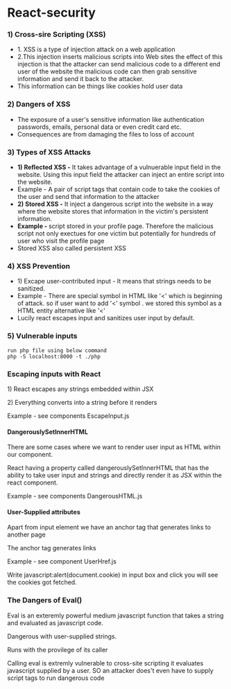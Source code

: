 # React-security

### 1) Cross-sire Scripting (XSS)
<ul>
<li>1. XSS is a type of injection attack on a web application</li>
<li>2.This injection inserts malicious scripts into Web sites the effect of this injection is that the attacker can send malicious code to a different end user of the website the malicious code can then grab sensitive information and send it back to the attacker.</li>
<li>This information can be things like cookies hold user data</li>
</ul>

### 2) Dangers of XSS
<ul>
<li>The exposure of a user's sensitive information like authentication passwords, emails, personal data or even credit card etc.</li>
<li>Consequences are from damaging the files to loss of account</li>
</ul>

### 3) Types of XSS Attacks
<ul>
<li><b>1) Reflected XSS -</b> It takes advantage of a vulnuerable input field in the website. Using this input field the attacker can inject an entire script into the website.</li>
<li>Example - A pair of script tags that contain code to take the cookies of the user and send that information to the attacker</li>
<li><b>2) Stored XSS -</b> It inject a dangerous script into the website in a way where the website stores that information in the victim's persistent information. </li>
<li><b>Example - </b> script stored in your profile page. Therefore the malicious script not only exectues for one victim but potentially for hundreds of user who visit the profile page</li>
<li>Stored XSS also called persistent XSS</li>
</ul>

### 4) XSS Prevention
<ul>
<li>1) Excape user-contributed input - It means that strings needs to be sanitized. </li>
<li>Example - There are special symbol in HTML like '<' which is beginning of attack. so if user want to add '<' symbol . we stored this symbol as a HTML entity alternative like '&lt;'</li>
<li>Lucily react escapes input and sanitizes user input by default.</li>
</ul>

### 5) Vulnerable inputs
    run php file using below command
    php -S localhost:8000 -t ./php

### Escaping inputs with React
<p>1) React escapes any strings embedded within JSX</p>
<p>2) Everything converts into a string before it renders</p>   
Example - see components EscapeInput.js 

#### DangerouslySetInnerHTML

<p>There are some cases where we want to render user input as HTML within our component.</p>
<p>React having a property called dangerouslySetInnerHTML that has the ability to take user input and strings and directly render it as JSX within the react component.</p>
Example - see components DangerousHTML.js

#### User-Supplied attributes
<p>Apart from input element we have an anchor tag that generates links to another page</p>
<p>The anchor tag <a/> generates links</p>
<p>Example - see component UserHref.js</p>
<p>Write javascript:alert(document.cookie) in input box and click you will see the cookies got fetched.</p>

### The Dangers of Eval()
<p>Eval is an exteremly powerful medium javascript function that takes a string and evaluated as javascript code.</p>
<p>Dangerous with user-supplied strings.</p>
<p>Runs with the provilege of its caller</p>
<p>Calling eval is extremly vulnerable to cross-site scripting it evaluates javascript supplied by a user. SO an attacker does't even have to supply script tags to run dangerous code</p>